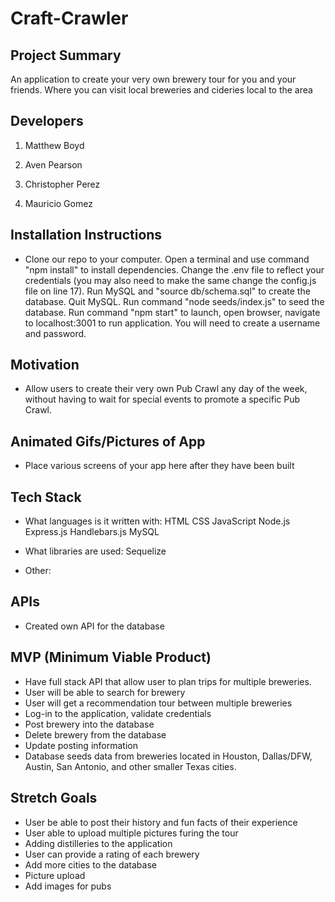 # Craft-Crawler

## Project Summary

An application to create your very own brewery tour for you and your friends. Where you can visit local breweries and cideries local to the area


## Developers

1. Matthew Boyd

2. Aven Pearson

3. Christopher Perez

4. Mauricio Gomez

## Installation Instructions

- Clone our repo to your computer. Open a terminal and use command "npm install" to install dependencies. Change the .env file to reflect your credentials (you may also need to make the same change the config.js file on line 17). Run MySQL and "source db/schema.sql" to create the database.  Quit MySQL.  Run command "node seeds/index.js" to seed the database. Run command "npm start" to launch, open browser, navigate to localhost:3001 to run application.  You will need to create a username and password.

## Motivation

- Allow users to create their very own Pub Crawl any day of the week, without having to wait for special events to promote a specific Pub Crawl.  

## Animated Gifs/Pictures of App

- Place various screens of your app here after they have been built

## Tech Stack

- What languages is it written with: 
HTML
CSS
JavaScript
Node.js
Express.js
Handlebars.js
MySQL


- What libraries are used: 
Sequelize

- Other: 


## APIs

- Created own API for the database


## MVP (Minimum Viable Product)

-  Have full stack API that allow user to plan trips for multiple breweries.
-  User will be able to search for brewery
-  User will get a recommendation tour between multiple breweries
-  Log-in to the application, validate credentials
-  Post brewery into the database 
-  Delete brewery from the database
-  Update posting information
-  Database seeds data from breweries located in Houston, Dallas/DFW, Austin, San Antonio, and other smaller Texas cities.
   

## Stretch Goals
- User be able to post their history and fun facts of their experience
- User able to upload multiple pictures furing the tour
- Adding distilleries to the application
- User can provide a rating of each brewery
- Add more cities to the database
- Picture upload
- Add images for pubs

## 
